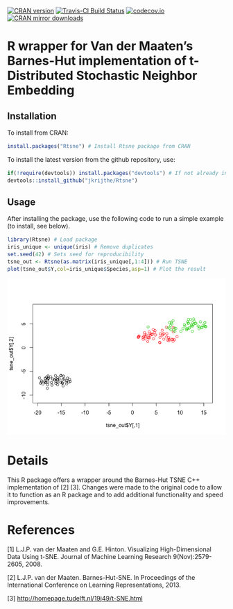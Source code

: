 
<!-- README.md is generated from README.Rmd. Please edit that file -->

[![CRAN
version](http://www.r-pkg.org/badges/version/Rtsne)](https://cran.r-project.org/package=Rtsne/)
[![Travis-CI Build
Status](https://travis-ci.org/jkrijthe/Rtsne.png?branch=master)](https://travis-ci.org/jkrijthe/Rtsne)
[![codecov.io](https://codecov.io/github/jkrijthe/Rtsne/coverage.svg?branch=master)](https://codecov.io/github/jkrijthe/Rtsne?branch=master)
[![CRAN mirror
downloads](http://cranlogs.r-pkg.org/badges/Rtsne)](https://cran.r-project.org/package=Rtsne/)

# R wrapper for Van der Maaten’s Barnes-Hut implementation of t-Distributed Stochastic Neighbor Embedding

## Installation

To install from CRAN:

``` r
install.packages("Rtsne") # Install Rtsne package from CRAN
```

To install the latest version from the github repository,
use:

``` r
if(!require(devtools)) install.packages("devtools") # If not already installed
devtools::install_github("jkrijthe/Rtsne")
```

## Usage

After installing the package, use the following code to run a simple
example (to install, see below).

``` r
library(Rtsne) # Load package
iris_unique <- unique(iris) # Remove duplicates
set.seed(42) # Sets seed for reproducibility
tsne_out <- Rtsne(as.matrix(iris_unique[,1:4])) # Run TSNE
plot(tsne_out$Y,col=iris_unique$Species,asp=1) # Plot the result
```

![](tools/example-1.png)<!-- -->

# Details

This R package offers a wrapper around the Barnes-Hut TSNE C++
implementation of \[2\] \[3\]. Changes were made to the original code to
allow it to function as an R package and to add additional functionality
and speed improvements.

# References

\[1\] L.J.P. van der Maaten and G.E. Hinton. Visualizing
High-Dimensional Data Using t-SNE. Journal of Machine Learning Research
9(Nov):2579-2605, 2008.

\[2\] L.J.P. van der Maaten. Barnes-Hut-SNE. In Proceedings of the
International Conference on Learning Representations, 2013.

\[3\] <http://homepage.tudelft.nl/19j49/t-SNE.html>
